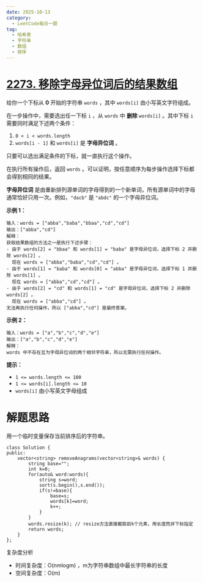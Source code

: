 ```yaml
---
date: 2025-10-13
category:
  - LeetCode每日一题
tag:
  - 哈希表
  - 字符串
  - 数组
  - 排序
---
```


# [2273. 移除字母异位词后的结果数组](https://leetcode.cn/problems/find-resultant-array-after-removing-anagrams/)

给你一个下标从 **0** 开始的字符串 `words` ，其中 `words[i]` 由小写英文字符组成。

在一步操作中，需要选出任一下标 `i` ，从 `words` 中 **删除** `words[i]` 。其中下标 `i` 需要同时满足下述两个条件：

1. `0 < i < words.length`
2. `words[i - 1]` 和 `words[i]` 是 **字母异位词** 。

只要可以选出满足条件的下标，就一直执行这个操作。

在执行所有操作后，返回 `words` 。可以证明，按任意顺序为每步操作选择下标都会得到相同的结果。

**字母异位词** 是由重新排列源单词的字母得到的一个新单词，所有源单词中的字母通常恰好只用一次。例如，`"dacb"` 是 `"abdc"` 的一个字母异位词。

 

**示例 1：**

```
输入：words = ["abba","baba","bbaa","cd","cd"]
输出：["abba","cd"]
解释：
获取结果数组的方法之一是执行下述步骤：
- 由于 words[2] = "bbaa" 和 words[1] = "baba" 是字母异位词，选择下标 2 并删除 words[2] 。
  现在 words = ["abba","baba","cd","cd"] 。
- 由于 words[1] = "baba" 和 words[0] = "abba" 是字母异位词，选择下标 1 并删除 words[1] 。
  现在 words = ["abba","cd","cd"] 。
- 由于 words[2] = "cd" 和 words[1] = "cd" 是字母异位词，选择下标 2 并删除 words[2] 。
  现在 words = ["abba","cd"] 。
无法再执行任何操作，所以 ["abba","cd"] 是最终答案。
```

**示例 2：**

```
输入：words = ["a","b","c","d","e"]
输出：["a","b","c","d","e"]
解释：
words 中不存在互为字母异位词的两个相邻字符串，所以无需执行任何操作。
```

 

**提示：**

- `1 <= words.length <= 100`
- `1 <= words[i].length <= 10`
- `words[i]` 由小写英文字母组成

 

# 解题思路

用一个临时变量保存当前排序后的字符串。

```
class Solution {
public:
    vector<string> removeAnagrams(vector<string>& words) {
        string base="";
        int k=0;
        for(auto& word:words){
            string s=word;
            sort(s.begin(),s.end());
            if(s!=base){
                base=s;
                words[k]=word;
                k++;
            }
        }
        words.resize(k); // resize方法直接截取前k个元素，用长度而非下标指定
        return words;
    }
};
```

复杂度分析


- 时间复杂度：O(nmlogm)  ，m为字符串数组中最长字符串的长度
- 空间复杂度：O(m)
